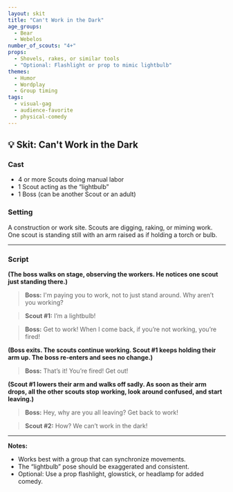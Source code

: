 ```yaml
---
layout: skit
title: "Can't Work in the Dark"
age_groups:
  - Bear
  - Webelos
number_of_scouts: "4+"
props:
  - Shovels, rakes, or similar tools
  - "Optional: Flashlight or prop to mimic lightbulb"
themes:
  - Humor
  - Wordplay
  - Group timing
tags:
  - visual-gag
  - audience-favorite
  - physical-comedy
---
```


## 💡 Skit: Can't Work in the Dark

### Cast
- 4 or more Scouts doing manual labor
- 1 Scout acting as the “lightbulb”
- 1 Boss (can be another Scout or an adult)

### Setting
A construction or work site. Scouts are digging, raking, or miming work. One scout is standing still with an arm raised as if holding a torch or bulb.

---

### Script

**(The boss walks on stage, observing the workers. He notices one scout just standing there.)**

> **Boss:** I'm paying you to work, not to just stand around. Why aren’t you working?

> **Scout #1:** I’m a lightbulb!

> **Boss:** Get to work! When I come back, if you’re not working, you’re fired!

**(Boss exits. The scouts continue working. Scout #1 keeps holding their arm up. The boss re-enters and sees no change.)**

> **Boss:** That’s it! You’re fired! Get out!

**(Scout #1 lowers their arm and walks off sadly. As soon as their arm drops, all the other scouts stop working, look around confused, and start leaving.)**

> **Boss:** Hey, why are you all leaving? Get back to work!

> **Scout #2:** How? We can’t work in the dark!

---

**Notes:**
- Works best with a group that can synchronize movements.
- The “lightbulb” pose should be exaggerated and consistent.
- Optional: Use a prop flashlight, glowstick, or headlamp for added comedy.
